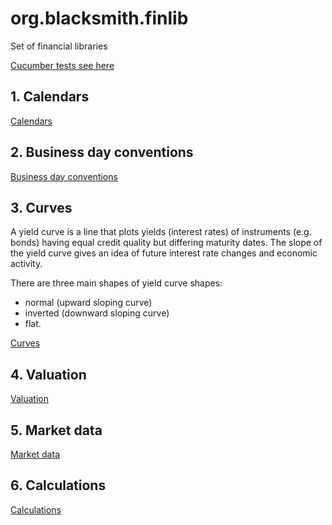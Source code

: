 # org.blacksmith.finlib

Set of financial libraries

[Cucumber tests see here](src/test/resources/features)

## 1. Calendars

[Calendars](doc/Calendars.md)

## 2. Business day conventions

[Business day conventions](doc/BusinessDayConventions.md)

## 3. Curves

A yield curve is a line that plots yields (interest rates) of instruments (e.g. bonds) having equal credit quality but differing maturity dates. The slope of the yield curve gives an idea of future interest rate changes and economic activity.

There are three main shapes of yield curve shapes: 
- normal (upward sloping curve) 
- inverted (downward sloping curve)
- flat.

[Curves](doc/Curves.md)

## 4. Valuation

[Valuation](doc/Valuation.md)

## 5. Market data

[Market data](doc/MarketData.md)

## 6. Calculations

[Calculations](doc/Calculations.md)

